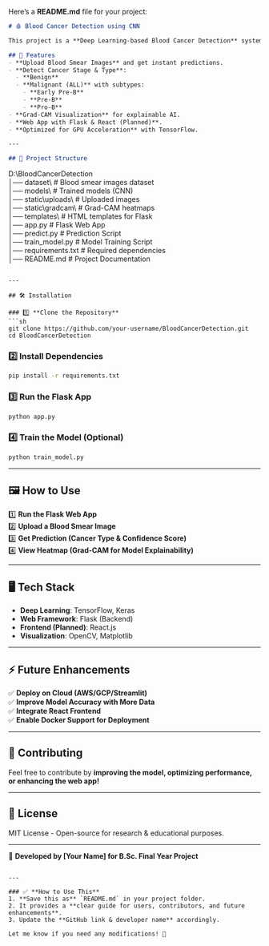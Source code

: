 Here’s a **README.md** file for your project:  

```md
# 🩸 Blood Cancer Detection using CNN  

This project is a **Deep Learning-based Blood Cancer Detection** system using **Convolutional Neural Networks (CNNs)**. It analyzes **Peripheral Blood Smear (PBS) images** to classify blood cancer into different categories.

## 🚀 Features  
- **Upload Blood Smear Images** and get instant predictions.  
- **Detect Cancer Stage & Type**:  
  - **Benign**  
  - **Malignant (ALL)** with subtypes:  
    - **Early Pre-B**  
    - **Pre-B**  
    - **Pro-B**  
- **Grad-CAM Visualization** for explainable AI.  
- **Web App with Flask & React (Planned)**.  
- **Optimized for GPU Acceleration** with TensorFlow.

---

## 📂 Project Structure  

```
D:\BloodCancerDetection\
│── dataset\               # Blood smear images dataset  
│── models\                # Trained models (CNN)  
│── static\uploads\        # Uploaded images  
│── static\gradcam\        # Grad-CAM heatmaps  
│── templates\             # HTML templates for Flask  
│── app.py                 # Flask Web App  
│── predict.py             # Prediction Script  
│── train_model.py         # Model Training Script  
│── requirements.txt       # Required dependencies  
│── README.md              # Project Documentation  
```

---

## 🛠️ Installation  

### 1️⃣ **Clone the Repository**  
```sh
git clone https://github.com/your-username/BloodCancerDetection.git
cd BloodCancerDetection
```

### 2️⃣ **Install Dependencies**  
```sh
pip install -r requirements.txt
```

### 3️⃣ **Run the Flask App**  
```sh
python app.py
```

### 4️⃣ **Train the Model (Optional)**  
```sh
python train_model.py
```

---

## 🖼️ How to Use  

1️⃣ **Run the Flask Web App**  
2️⃣ **Upload a Blood Smear Image**  
3️⃣ **Get Prediction (Cancer Type & Confidence Score)**  
4️⃣ **View Heatmap (Grad-CAM for Model Explainability)**  

---

## 🖥️ Tech Stack  
- **Deep Learning**: TensorFlow, Keras  
- **Web Framework**: Flask (Backend)  
- **Frontend (Planned)**: React.js  
- **Visualization**: OpenCV, Matplotlib  

---

## ⚡ Future Enhancements  
✅ **Deploy on Cloud (AWS/GCP/Streamlit)**  
✅ **Improve Model Accuracy with More Data**  
✅ **Integrate React Frontend**  
✅ **Enable Docker Support for Deployment**  

---

## 🤝 Contributing  
Feel free to contribute by **improving the model, optimizing performance, or enhancing the web app!**  

---

## 📜 License  
MIT License - Open-source for research & educational purposes.  

---

🔬 **Developed by [Your Name] for B.Sc. Final Year Project**  
```

---

### ✅ **How to Use This**  
1. **Save this as** `README.md` in your project folder.  
2. It provides a **clear guide for users, contributors, and future enhancements**.  
3. Update the **GitHub link & developer name** accordingly.  

Let me know if you need any modifications! 🚀